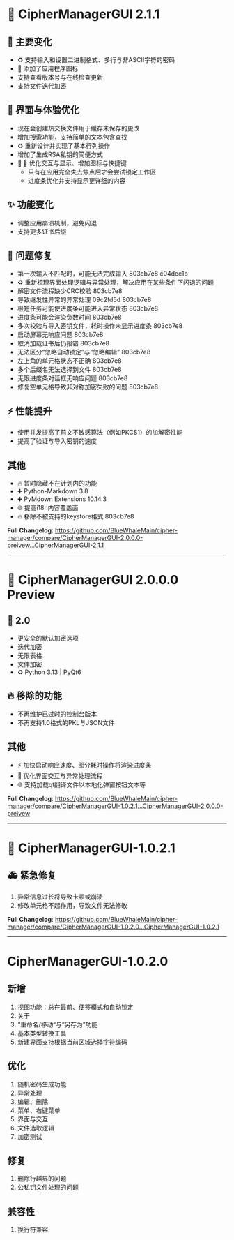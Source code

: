 # :bookmark: CipherManagerGUI 2.1.1

## :tada: 主要变化

* :recycle: 支持输入和设置二进制格式、多行与非ASCII字符的密码
* :bento: 添加了应用程序图标
* 支持查看版本号与在线检查更新
* 支持文件迭代加密

## :children_crossing: 界面与体验优化

* 现在会创建热交换文件用于缓存未保存的更改
* 增加搜索功能，支持简单的文本包含查找
* :recycle: 重新设计并实现了基本行列操作
* 增加了生成RSA私钥的简便方式
* :lipstick: :art: 优化交互与显示、增加图标与快捷键
  * 只有在应用完全失去焦点后才会尝试锁定工作区
  * 进度条优化并支持显示更详细的内容

## :sparkles: 功能变化

* 调整应用崩溃机制，避免闪退
* 支持更多证书后缀

## :bug: 问题修复

* 第一次输入不匹配时，可能无法完成输入 803cb7e8 c04dec1b
* :recycle: 重新梳理界面处理逻辑与异常处理，解决应用在某些条件下闪退的问题
* 解密文件流程缺少CRC校验 803cb7e8
* 导致继发性异常的异常处理 09c2fd5d 803cb7e8
* 极短任务可能使进度条可能进入异常状态 803cb7e8
* 进度条可能会渲染负数时间 803cb7e8
* 多次校验与导入密钥文件，耗时操作未显示进度条 803cb7e8
* 启动屏幕无响应问题 803cb7e8
* 取消加载证书后仍报错 803cb7e8
* 无法区分“忽略自动锁定”与“忽略编辑” 803cb7e8
* 左上角的单元格状态不正确 803cb7e8
* 多个后缀名无法选择到文件 803cb7e8
* 无限进度条对话框无响应问题 803cb7e8
* 修复空单元格导致非对称加密失败的问题 803cb7e8

## :zap: 性能提升

* 使用并发提高了前文不敏感算法（例如PKCS1）的加解密性能
* 提高了验证与导入密钥的速度

## 其他

* :fire: 暂时隐藏不在计划内的功能
* :heavy_plus_sign: Python-Markdown 3.8
* :heavy_plus_sign: PyMdown Extensions 10.14.3
* :globe_with_meridians: 提高i18n内容覆盖面
* :fire: 移除不被支持的keystore格式 803cb7e8

**Full Changelog**: https://github.com/BlueWhaleMain/cipher-manager/compare/CipherManagerGUI-2.0.0.0-preivew...CipherManagerGUI-2.1.1

---

# :bookmark: CipherManagerGUI 2.0.0.0 Preview

## :tada: 2.0

*  更安全的默认加密选项
*  迭代加密
*  无限表格
*  文件加密
* :recycle: Python 3.13 | PyQt6

## :fire: 移除的功能

* 不再维护已过时的控制台版本
* 不再支持1.0格式的PKL与JSON文件

## 其他

* :zap: 加快启动响应速度、部分耗时操作将渲染进度条
* :children_crossing: 优化界面交互与异常处理流程
* :globe_with_meridians: 支持加载qt翻译文件以本地化弹窗按钮文本等

**Full Changelog**: https://github.com/BlueWhaleMain/cipher-manager/compare/CipherManagerGUI-1.0.2.1...CipherManagerGUI-2.0.0.0-preivew

---

# :bookmark: CipherManagerGUI-1.0.2.1

## :ambulance: 紧急修复

1. 异常信息过长将导致卡顿或崩溃
2. 修改单元格不起作用，导致文件无法修改

**Full Changelog**: https://github.com/BlueWhaleMain/cipher-manager/compare/CipherManagerGUI-1.0.2.0...CipherManagerGUI-1.0.2.1

---

# CipherManagerGUI-1.0.2.0

## 新增

1. 视图功能：总在最前、便签模式和自动锁定
2. 关于
3. “重命名/移动“与“另存为”功能
4. 基本类型转换工具
5. 新建界面支持根据当前区域选择字符编码

## 优化

1. 随机密码生成功能
2. 异常处理
3. 编辑、删除
4. 菜单、右键菜单
5. 界面与交互
6. 文件选取逻辑
7. 加密测试

## 修复

1. 删除行越界的问题
2. 公私钥文件处理的问题

## 兼容性

1. 换行符兼容

